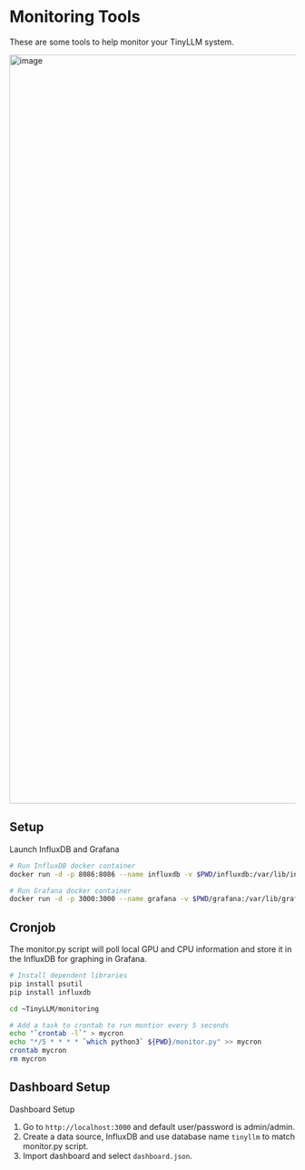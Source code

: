 # Monitoring Tools

These are some tools to help monitor your TinyLLM system.

<img width="1319" alt="image" src="https://github.com/jasonacox/TinyLLM/assets/836718/ab24068b-5303-4e82-b05a-ee23e55a7959">

## Setup

Launch InfluxDB and Grafana

```bash
# Run InfluxDB docker container
docker run -d -p 8086:8086 --name influxdb -v $PWD/influxdb:/var/lib/influxdb --restart=unless-stopped influxdb

# Run Grafana docker container
docker run -d -p 3000:3000 --name grafana -v $PWD/grafana:/var/lib/grafana --restart=unless-stopped grafana/grafana
```

## Cronjob

The monitor.py script will poll local GPU and CPU information and store it in the InfluxDB for graphing in Grafana.

```bash
# Install dependent libraries
pip install psutil
pip install influxdb

cd ~TinyLLM/monitoring

# Add a task to crontab to run montior every 5 seconds
echo "`crontab -l`" > mycron
echo "*/5 * * * * `which python3` ${PWD}/monitor.py" >> mycron
crontab mycron
rm mycron
```

## Dashboard Setup

Dashboard Setup

1. Go to `http://localhost:3000` and default user/password is admin/admin.
2. Create a data source, InfluxDB and use database name `tinyllm` to match monitor.py script.
3. Import dashboard and select `dashboard.json`.
